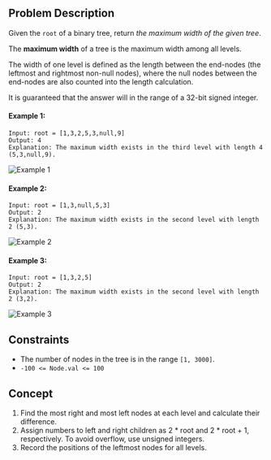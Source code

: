 ## Problem Description

Given the `root` of a binary tree, return *the maximum width of the given tree*.

The **maximum width** of a tree is the maximum width among all levels.

The width of one level is defined as the length between the end-nodes (the leftmost and rightmost non-null nodes), where the null nodes between the end-nodes are also counted into the length calculation.

It is guaranteed that the answer will in the range of a 32-bit signed integer.

#### Example 1:
```plaintext
Input: root = [1,3,2,5,3,null,9]
Output: 4
Explanation: The maximum width exists in the third level with length 4 (5,3,null,9).
```
![Example 1](https://assets.leetcode.com/uploads/2021/05/03/width1-tree.jpg)

#### Example 2:
```plaintext
Input: root = [1,3,null,5,3]
Output: 2
Explanation: The maximum width exists in the second level with length 2 (5,3).
```
![Example 2](https://assets.leetcode.com/uploads/2021/05/03/width2-tree.jpg)

#### Example 3:
```plaintext
Input: root = [1,3,2,5]
Output: 2
Explanation: The maximum width exists in the second level with length 2 (3,2).
```
![Example 3](https://assets.leetcode.com/uploads/2021/05/03/width3-tree.jpg)

## Constraints

- The number of nodes in the tree is in the range `[1, 3000]`.
- `-100 <= Node.val <= 100`

## Concept
1. Find the most right and most left nodes at each level and calculate their difference.
2. Assign numbers to left and right children as 2 * root and 2 * root + 1, respectively. To avoid overflow, use unsigned integers.
3. Record the positions of the leftmost nodes for all levels.
